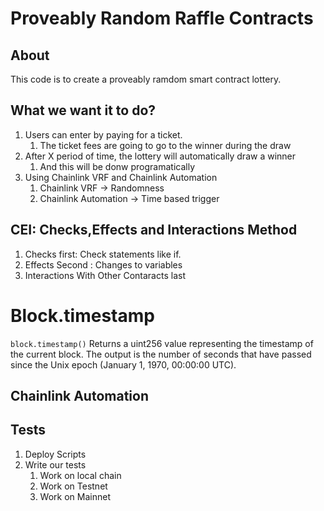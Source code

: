 # Proveably Random Raffle Contracts

## About

This code is to create a proveably ramdom smart contract lottery.

## What we want it to do?

1. Users can enter by paying for a ticket.
    1. The ticket fees are going to go to the winner during the draw
2. After X period of time, the lottery will automatically draw a winner
    1. And this will be donw programatically
3. Using Chainlink VRF and Chainlink Automation
    1. Chainlink VRF -> Randomness
    2. Chainlink Automation -> Time based trigger

## CEI: Checks,Effects and Interactions Method
1. Checks first: Check statements like if. 
2. Effects Second : Changes to variables
3. Interactions With Other Contaracts last

# Block.timestamp
```block.timestamp()```
Returns a uint256 value representing the timestamp of the current block. The output is the number of seconds that have passed since the Unix epoch (January 1, 1970, 00:00:00 UTC).

## Chainlink Automation


## Tests
1. Deploy Scripts
2. Write our tests
    1. Work on local chain
    2. Work on Testnet
    3. Work on Mainnet
    